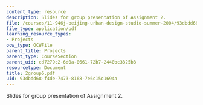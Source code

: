 ```yaml
---
content_type: resource
description: Slides for group presentation of Assignment 2.
file: /courses/11-946j-beijing-urban-design-studio-summer-2004/93dbdd68f4de747381687e6c15c1694a_2group6.pdf
file_type: application/pdf
learning_resource_types:
- Projects
ocw_type: OCWFile
parent_title: Projects
parent_type: CourseSection
parent_uid: cd7279c2-6d0a-0661-72b7-2440bc3325b3
resourcetype: Document
title: 2group6.pdf
uid: 93dbdd68-f4de-7473-8168-7e6c15c1694a
---
```

Slides for group presentation of Assignment 2.

